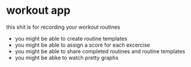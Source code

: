 # workout app

this shit is for recording your workout routines

* you might be able to create routine templates
* you might be able to assign a score for each excercise
* you might be able to share completed routines and routine templates
* you might be abke to watch pretty graphs
